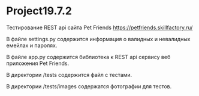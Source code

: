 # Project19.7.2
Тестирование REST api сайта Pet Friends https://petfriends.skillfactory.ru/

В файле settings.py содержится информация о валидных и невалидных емейлах и паролях.

В файле app.py содержится библиотека к REST api сервису веб приложения Pet Friends.

В директории /tests содержится файл с тестами.

В директории /tests/images содержатся фотографии для тестов.
